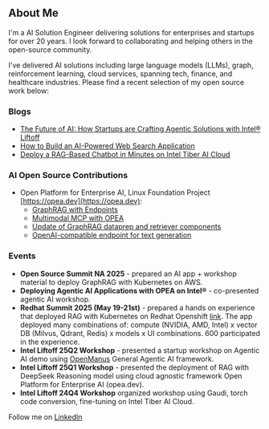 ## About Me
I'm a AI Solution Engineer delivering solutions for enterprises and startups for over 20 years. I look forward to collaborating and helping others in the open-source community. 

​I've delivered AI solutions including large language models (LLMs), graph, reinforcement learning, cloud services, spanning tech, finance, and healthcare industries. Please find a recent selection of my open source work below:

### Blogs

* [The Future of AI: How Startups are Crafting Agentic Solutions with Intel® Liftoff](https://www.intel.com/content/www/us/en/developer/articles/community/future-of-ai-startups-crafting-agentic-solutions.html)
* [How to Build an AI-Powered Web Search Application](https://www.intel.com/content/www/us/en/developer/articles/guide/how-to-build-an-ai-powered-web-search-application.html)
* [Deploy a RAG-Based Chatbot in Minutes on Intel Tiber AI Cloud](https://www.intel.com/content/www/us/en/developer/articles/technical/deploy-a-rag-based-chatbot-on-tiber-ai-cloud.html)

### AI Open Source Contributions
* Open Platform for Enterprise AI, Linux Foundation Project [https://opea.dev](https://opea.dev):
  - [GraphRAG with Endpoints](https://github.com/opea-project/GenAIExamples/tree/main/GraphRAG/docker_compose/intel/cpu/xeon)
  - [Multimodal MCP with OPEA](https://github.com/edlee123/GenAIResearch/tree/multimodal_mcp_examples/examples/MultimodalMCP)
  - [Update of GraphRAG dataprep and retriever components](https://github.com/opea-project/GenAIComps/pull/1746)
  - [OpenAI-compatible endpoint for text generation](https://github.com/opea-project/GenAIComps/pull/1395)

### Events

* **Open Source Summit NA 2025** - prepared an AI app + workshop material to deploy GraphRAG with Kubernetes on AWS.
* **Deploying Agentic AI Applications with OPEA on Intel®** - co-presented agentic AI workshop.​
* **Redhat Summit 2025 (May 19-21st)**  - prepared a hands on experience that deployed RAG with Kubernetes on Redhat Openshift [link](https://github.com/rhai-code/GenAIInfra/tree/summit/helm-charts/chatqna). The app deployed many combinations of: compute (NVIDIA, AMD, Intel) x vector DB (Milvus, Qdrant, Redis) x models x UI combinations. 600 participated in the experience. 
* **Intel Liftoff 25Q2 Workshop** - presented a startup workshop on Agentic AI demo using [OpenManus](https://github.com/mannaandpoem/OpenManus) General Agentic AI framework.
* **Intel Liftoff 25Q1 Workshop** - presented the deployment of RAG with DeepSeek Reasoning model using cloud agnostic framework Open Platform for Enterprise AI (opea.dev).
* **Intel Liftoff 24Q4 Workshop** organized workshop using Gaudi, torch code conversion, fine-tuning on Intel Tiber AI Cloud.


Follow me on [LinkedIn](https://www.linkedin.com/comm/mynetwork/discovery-see-all?usecase=PEOPLE_FOLLOWS&followMember=edwardleemfe
)

<!--
**edlee123/edlee123** is a ✨ _special_ ✨ repository because its `README.md` (this file) appears on your GitHub profile.

Here are some ideas to get you started:

- 🔭 I’m currently working on ...
- 🌱 I’m currently learning ...
- 👯 I’m looking to collaborate on ...
- 🤔 I’m looking for help with ...
- 💬 Ask me about ...
- 📫 How to reach me: ...
- 😄 Pronouns: ...
- ⚡ Fun fact: ...
-->
